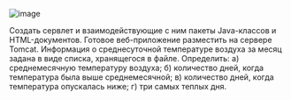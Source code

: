 ![image](https://github.com/Finesse5/lab6/assets/127689665/5b3fa589-5547-4aa9-95ca-f0076daef4a8)


Создать сервлет и взаимодействующие с ним пакеты Java-классов и HTML-документов. Готовое веб-приложение разместить на сервере Tomcat. Информация о среднесуточной температуре воздуха за месяц задана в виде списка, хранящегося в файле. Определить: а) среднемесячную температуру воздуха; б) количество дней, когда температура была выше среднемесячной; в) количество дней, когда температура опускалась ниже; г) три самых теплых дня.
